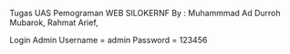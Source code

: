 Tugas UAS Pemograman WEB
SILOKERNF
By : Muhammmad Ad Durroh Mubarok, Rahmat Arief, 


Login  Admin 
Username = admin
Password = 123456
